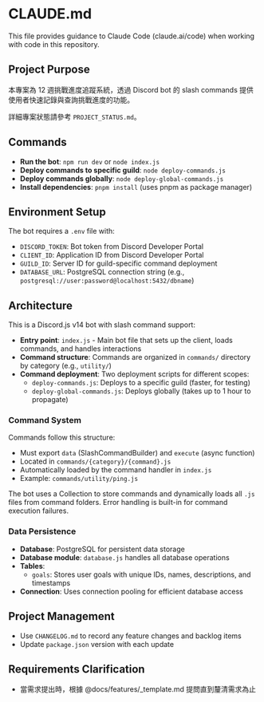 # CLAUDE.md

This file provides guidance to Claude Code (claude.ai/code) when working with code in this repository.

## Project Purpose

本專案為 12 週挑戰進度追蹤系統，透過 Discord bot 的 slash commands 提供使用者快速記錄與查詢挑戰進度的功能。

詳細專案狀態請參考 `PROJECT_STATUS.md`。

## Commands

- **Run the bot**: `npm run dev` or `node index.js`
- **Deploy commands to specific guild**: `node deploy-commands.js`
- **Deploy commands globally**: `node deploy-global-commands.js`
- **Install dependencies**: `pnpm install` (uses pnpm as package manager)

## Environment Setup

The bot requires a `.env` file with:
- `DISCORD_TOKEN`: Bot token from Discord Developer Portal
- `CLIENT_ID`: Application ID from Discord Developer Portal
- `GUILD_ID`: Server ID for guild-specific command deployment
- `DATABASE_URL`: PostgreSQL connection string (e.g., `postgresql://user:password@localhost:5432/dbname`)

## Architecture

This is a Discord.js v14 bot with slash command support:

- **Entry point**: `index.js` - Main bot file that sets up the client, loads commands, and handles interactions
- **Command structure**: Commands are organized in `commands/` directory by category (e.g., `utility/`)
- **Command deployment**: Two deployment scripts for different scopes:
  - `deploy-commands.js`: Deploys to a specific guild (faster, for testing)
  - `deploy-global-commands.js`: Deploys globally (takes up to 1 hour to propagate)

### Command System

Commands follow this structure:
- Must export `data` (SlashCommandBuilder) and `execute` (async function)
- Located in `commands/{category}/{command}.js`
- Automatically loaded by the command handler in `index.js`
- Example: `commands/utility/ping.js`

The bot uses a Collection to store commands and dynamically loads all `.js` files from command folders. Error handling is built-in for command execution failures.

### Data Persistence

- **Database**: PostgreSQL for persistent data storage
- **Database module**: `database.js` handles all database operations
- **Tables**: 
  - `goals`: Stores user goals with unique IDs, names, descriptions, and timestamps
- **Connection**: Uses connection pooling for efficient database access

## Project Management

- Use `CHANGELOG.md` to record any feature changes and backlog items
- Update `package.json` version with each update

## Requirements Clarification

- 當需求提出時，根據 @docs/features/_template.md 提問直到釐清需求為止